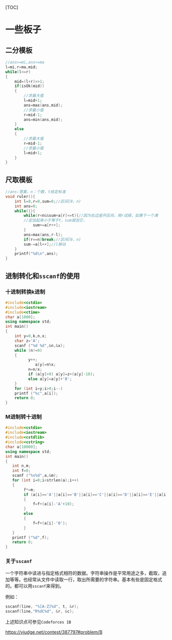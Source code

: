 [TOC]
# 一些板子

## 二分模板
```cpp
//ans>=mi,ans<=ma
l=mi,r=ma,mid;
while(l<=r)
{
    mid=(l+r)>>1;
    if(isOk(mid))
    {
        //求最大值
        l=mid+1;
        ans=max(ans,mid);
        //求最小值
        r=mid-1;
        ans=min(ans,mid);
    }
    else
    {
        //求最大值
        r=mid-1;
        //求最小值
        l=mid+1;
    }
}
```
## 尺取模板

```cpp
//ans:答案，n：个数，t给定标准 
void ruler(){
    int l=0,r=0,sum=0;//区间[0，n)
    int ans=0;
    while(1){
        while(r<n&&sum+a[r]<=t){//因为右边是开区间，用r试探，如果下一个满
        //足加起来小于等于t，sum就加它，
            sum+=a[r++];
        }
        ans=max(ans,r-l);
        if(r==n)break;//区间[0，n)
        sum-=a[l++];//l移动
    }
    printf("%d\n",ans);
}
```

## 进制转化和`sscanf`的使用

### 十进制转换k进制

```cpp
#include<cstdio>
#include<iostream>
#include<ctime>
char a[1000];
using namespace std;
int main()
{
    int y=0,k,n,x;
    char z='A';
    scanf ("%d %d",&n,&x);
    while (n!=0)
    {   
          y++;
             a[y]=n%x;
          n=n/x;
          if (a[y]>9) a[y]=z+(a[y]-10); 
          else a[y]=a[y]+'0';
    }
    for (int i=y;i>0;i--)
    printf ("%c",a[i]);
    return 0;
}
```

### M进制转十进制

```cpp
#include<cstdio>
#include<iostream>
#include<cstdlib>
#include<cstring>
char a[10000];
using namespace std;
int main()
{
   int n,m;
   int f=0;
   scanf ("%s%d",a,&m);
   for (int i=0;i<strlen(a);i++)
   {
        f*=m;
        if (a[i]=='A'||a[i]=='B'||a[i]=='C'||a[i]=='D'||a[i]=='E'||a[i]=='F')
        {
            f=f+(a[i]-'A'+10);
        }
        else
        {
            f=f+(a[i]-'0');
        }
   }
   printf ("%d",f);
   return 0;
}
```

### 关于`sscanf`

一个字符串中读进与指定格式相符的数据。字符串操作是平常用途之多，截取，追加等等。也经常从文件中读取一行，取出所需要的字符串。基本有些是固定格式的。都可以用`sscanf`来得到。

例如：

```cpp
sscanf(line, "%[A-Z]%d", t, &r);
sscanf(line,"R%dC%d", &r, &c);
```

上述知识点可参见`Codeforces 1B`

https://vjudge.net/contest/387797#problem/B